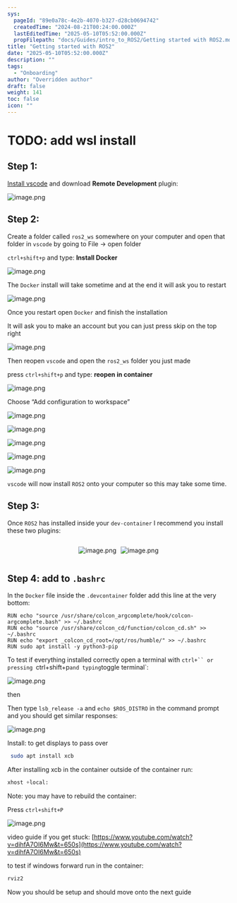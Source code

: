 ```yaml
---
sys:
  pageId: "89e0a78c-4e2b-4070-b327-d28cb0694742"
  createdTime: "2024-08-21T00:24:00.000Z"
  lastEditedTime: "2025-05-10T05:52:00.000Z"
  propFilepath: "docs/Guides/intro_to_ROS2/Getting started with ROS2.md"
title: "Getting started with ROS2"
date: "2025-05-10T05:52:00.000Z"
description: ""
tags:
  - "Onboarding"
author: "Overridden author"
draft: false
weight: 141
toc: false
icon: ""
---
```


# TODO: add wsl install

## Step 1:

[Install vscode](https://code.visualstudio.com/download) and download **Remote Development** plugin:

![image.png](https://prod-files-secure.s3.us-west-2.amazonaws.com/d518164a-d88e-44d1-a4ee-3adb3bd8bce0/efb52993-1881-4a40-b95e-6f020334f022/image.png?X-Amz-Algorithm=AWS4-HMAC-SHA256&X-Amz-Content-Sha256=UNSIGNED-PAYLOAD&X-Amz-Credential=ASIAZI2LB4664V7GSJ23%2F20250525%2Fus-west-2%2Fs3%2Faws4_request&X-Amz-Date=20250525T150729Z&X-Amz-Expires=3600&X-Amz-Security-Token=IQoJb3JpZ2luX2VjEGcaCXVzLXdlc3QtMiJHMEUCIQCeP5awCViLOqmbtukADruJ63mOAgtMKNA3NEyuOLShxQIgTl%2FYUQzJhw7aHCFAxq1FzUbcCh%2BuWgBxa8rJQGXfOfUq%2FwMIMBAAGgw2Mzc0MjMxODM4MDUiDE657uYvCnlTEChIdyrcAxLHkeZJFoa6hgFoug8dJgkwkDy%2B9vw9LhgIZzLoDMeSdei38XxeAfgWz%2BcmgghKNbEtGiyjbZBgBYEEQmqxpN3512KS7mykqpVIN4SudIJMWn2b3XwFQq%2B0DybwjWrulH%2FMwUF6QQq5xYreYYU%2B2HpYF9T6o5IFPi5tp8Zh9iwtElcI60rz3k8b7Sk3jXTD0Oi%2B4zBTNVCI42m6LkhuWxn9%2BsuvPD6wv5ryoy9KnWbAmT20DlP%2BwmYOMop48%2FjSSLB%2F42zV7ukk0IGdi0P49ivoj99kvA5XUpU3KfNHszfcFlYJOFlVzVFlDVag56q3%2By0PYuUr23o0gxywgX4GnacP%2BsL%2Fttj1dV3lsrsJz%2F3p%2Bc%2BHMQJrDjOJ%2FEJzRrl%2B%2FtzP65x9OW22Tp27w7joZB11JRlkOzOM%2BIPqEhuXvMJWau1GLVN2%2FsfplUvRXZNAw1CbSLH1s5nxdCI3M%2FAZFbMM0tiWqzwHS8TdyAIcBEYmbfHfi799ZBlPXgqeHQzvXjlzzYHDbfyz4tbTxfLfI0Wp6gZTQ3CtCBxOGEgpkadDWhxC6pwsYd90lcvFG%2FNBHJZnIrrXC8BtUHhh3Y14RIC88C9uvtZ1zX3%2FpBNtvj7n3m3Jh6ejIPTINU0fML3ezMEGOqUBCVtHSqVnLJRgUbfhRqs6%2BrcOs1nzndrHR%2FYq5vxEER%2FHjq%2Bq9957WRyU4NLuvHsg2jqgyTo44d2sS91JAcsJAytCAnFulr6%2Bk52BrhXWtYmb%2FFPeFADWfQiBfGgwqRLoFeWeS4ygeDX9u6a6kes%2BCKVwxWRb98L1tkpB4foHuEi6UIlQZPqfRN39NSllm%2FZ5lB%2FECNdCNC5jp52Ep1ynNl1R%2B4Qk&X-Amz-Signature=ecc183a9c5f7deab29efef16fbf66e5e088d92e8a6e06683f69133d311232f22&X-Amz-SignedHeaders=host&x-id=GetObject)

## Step 2:

Create a folder called `ros2_ws` somewhere on your computer and open that folder in `vscode` by going to File → open folder 

`ctrl+shift+p` and type: **Install Docker**

![image.png](https://prod-files-secure.s3.us-west-2.amazonaws.com/d518164a-d88e-44d1-a4ee-3adb3bd8bce0/2269dc0e-1cd5-47ff-bceb-c04ad9b2eab0/image.png?X-Amz-Algorithm=AWS4-HMAC-SHA256&X-Amz-Content-Sha256=UNSIGNED-PAYLOAD&X-Amz-Credential=ASIAZI2LB4664V7GSJ23%2F20250525%2Fus-west-2%2Fs3%2Faws4_request&X-Amz-Date=20250525T150729Z&X-Amz-Expires=3600&X-Amz-Security-Token=IQoJb3JpZ2luX2VjEGcaCXVzLXdlc3QtMiJHMEUCIQCeP5awCViLOqmbtukADruJ63mOAgtMKNA3NEyuOLShxQIgTl%2FYUQzJhw7aHCFAxq1FzUbcCh%2BuWgBxa8rJQGXfOfUq%2FwMIMBAAGgw2Mzc0MjMxODM4MDUiDE657uYvCnlTEChIdyrcAxLHkeZJFoa6hgFoug8dJgkwkDy%2B9vw9LhgIZzLoDMeSdei38XxeAfgWz%2BcmgghKNbEtGiyjbZBgBYEEQmqxpN3512KS7mykqpVIN4SudIJMWn2b3XwFQq%2B0DybwjWrulH%2FMwUF6QQq5xYreYYU%2B2HpYF9T6o5IFPi5tp8Zh9iwtElcI60rz3k8b7Sk3jXTD0Oi%2B4zBTNVCI42m6LkhuWxn9%2BsuvPD6wv5ryoy9KnWbAmT20DlP%2BwmYOMop48%2FjSSLB%2F42zV7ukk0IGdi0P49ivoj99kvA5XUpU3KfNHszfcFlYJOFlVzVFlDVag56q3%2By0PYuUr23o0gxywgX4GnacP%2BsL%2Fttj1dV3lsrsJz%2F3p%2Bc%2BHMQJrDjOJ%2FEJzRrl%2B%2FtzP65x9OW22Tp27w7joZB11JRlkOzOM%2BIPqEhuXvMJWau1GLVN2%2FsfplUvRXZNAw1CbSLH1s5nxdCI3M%2FAZFbMM0tiWqzwHS8TdyAIcBEYmbfHfi799ZBlPXgqeHQzvXjlzzYHDbfyz4tbTxfLfI0Wp6gZTQ3CtCBxOGEgpkadDWhxC6pwsYd90lcvFG%2FNBHJZnIrrXC8BtUHhh3Y14RIC88C9uvtZ1zX3%2FpBNtvj7n3m3Jh6ejIPTINU0fML3ezMEGOqUBCVtHSqVnLJRgUbfhRqs6%2BrcOs1nzndrHR%2FYq5vxEER%2FHjq%2Bq9957WRyU4NLuvHsg2jqgyTo44d2sS91JAcsJAytCAnFulr6%2Bk52BrhXWtYmb%2FFPeFADWfQiBfGgwqRLoFeWeS4ygeDX9u6a6kes%2BCKVwxWRb98L1tkpB4foHuEi6UIlQZPqfRN39NSllm%2FZ5lB%2FECNdCNC5jp52Ep1ynNl1R%2B4Qk&X-Amz-Signature=a41e17469ae39da1d29d29d283785fb822811eec90bf3f1dd2c06081ff198bac&X-Amz-SignedHeaders=host&x-id=GetObject)

The `Docker` install will take sometime and at the end it will ask you to restart

![image.png](https://prod-files-secure.s3.us-west-2.amazonaws.com/d518164a-d88e-44d1-a4ee-3adb3bd8bce0/ed233f78-be33-4b1f-b89c-9c346c0e961e/image.png?X-Amz-Algorithm=AWS4-HMAC-SHA256&X-Amz-Content-Sha256=UNSIGNED-PAYLOAD&X-Amz-Credential=ASIAZI2LB4664V7GSJ23%2F20250525%2Fus-west-2%2Fs3%2Faws4_request&X-Amz-Date=20250525T150729Z&X-Amz-Expires=3600&X-Amz-Security-Token=IQoJb3JpZ2luX2VjEGcaCXVzLXdlc3QtMiJHMEUCIQCeP5awCViLOqmbtukADruJ63mOAgtMKNA3NEyuOLShxQIgTl%2FYUQzJhw7aHCFAxq1FzUbcCh%2BuWgBxa8rJQGXfOfUq%2FwMIMBAAGgw2Mzc0MjMxODM4MDUiDE657uYvCnlTEChIdyrcAxLHkeZJFoa6hgFoug8dJgkwkDy%2B9vw9LhgIZzLoDMeSdei38XxeAfgWz%2BcmgghKNbEtGiyjbZBgBYEEQmqxpN3512KS7mykqpVIN4SudIJMWn2b3XwFQq%2B0DybwjWrulH%2FMwUF6QQq5xYreYYU%2B2HpYF9T6o5IFPi5tp8Zh9iwtElcI60rz3k8b7Sk3jXTD0Oi%2B4zBTNVCI42m6LkhuWxn9%2BsuvPD6wv5ryoy9KnWbAmT20DlP%2BwmYOMop48%2FjSSLB%2F42zV7ukk0IGdi0P49ivoj99kvA5XUpU3KfNHszfcFlYJOFlVzVFlDVag56q3%2By0PYuUr23o0gxywgX4GnacP%2BsL%2Fttj1dV3lsrsJz%2F3p%2Bc%2BHMQJrDjOJ%2FEJzRrl%2B%2FtzP65x9OW22Tp27w7joZB11JRlkOzOM%2BIPqEhuXvMJWau1GLVN2%2FsfplUvRXZNAw1CbSLH1s5nxdCI3M%2FAZFbMM0tiWqzwHS8TdyAIcBEYmbfHfi799ZBlPXgqeHQzvXjlzzYHDbfyz4tbTxfLfI0Wp6gZTQ3CtCBxOGEgpkadDWhxC6pwsYd90lcvFG%2FNBHJZnIrrXC8BtUHhh3Y14RIC88C9uvtZ1zX3%2FpBNtvj7n3m3Jh6ejIPTINU0fML3ezMEGOqUBCVtHSqVnLJRgUbfhRqs6%2BrcOs1nzndrHR%2FYq5vxEER%2FHjq%2Bq9957WRyU4NLuvHsg2jqgyTo44d2sS91JAcsJAytCAnFulr6%2Bk52BrhXWtYmb%2FFPeFADWfQiBfGgwqRLoFeWeS4ygeDX9u6a6kes%2BCKVwxWRb98L1tkpB4foHuEi6UIlQZPqfRN39NSllm%2FZ5lB%2FECNdCNC5jp52Ep1ynNl1R%2B4Qk&X-Amz-Signature=df8605f60d5c996fec90d50f450927233197beb6821715f62f1b8379f1ab5544&X-Amz-SignedHeaders=host&x-id=GetObject)

Once you restart open `Docker` and finish the installation

It will ask you to make an account but you can just press skip on the top right

![image.png](https://prod-files-secure.s3.us-west-2.amazonaws.com/d518164a-d88e-44d1-a4ee-3adb3bd8bce0/21010ad9-1659-4fd9-9f59-9932a09b2a3d/image.png?X-Amz-Algorithm=AWS4-HMAC-SHA256&X-Amz-Content-Sha256=UNSIGNED-PAYLOAD&X-Amz-Credential=ASIAZI2LB4664V7GSJ23%2F20250525%2Fus-west-2%2Fs3%2Faws4_request&X-Amz-Date=20250525T150729Z&X-Amz-Expires=3600&X-Amz-Security-Token=IQoJb3JpZ2luX2VjEGcaCXVzLXdlc3QtMiJHMEUCIQCeP5awCViLOqmbtukADruJ63mOAgtMKNA3NEyuOLShxQIgTl%2FYUQzJhw7aHCFAxq1FzUbcCh%2BuWgBxa8rJQGXfOfUq%2FwMIMBAAGgw2Mzc0MjMxODM4MDUiDE657uYvCnlTEChIdyrcAxLHkeZJFoa6hgFoug8dJgkwkDy%2B9vw9LhgIZzLoDMeSdei38XxeAfgWz%2BcmgghKNbEtGiyjbZBgBYEEQmqxpN3512KS7mykqpVIN4SudIJMWn2b3XwFQq%2B0DybwjWrulH%2FMwUF6QQq5xYreYYU%2B2HpYF9T6o5IFPi5tp8Zh9iwtElcI60rz3k8b7Sk3jXTD0Oi%2B4zBTNVCI42m6LkhuWxn9%2BsuvPD6wv5ryoy9KnWbAmT20DlP%2BwmYOMop48%2FjSSLB%2F42zV7ukk0IGdi0P49ivoj99kvA5XUpU3KfNHszfcFlYJOFlVzVFlDVag56q3%2By0PYuUr23o0gxywgX4GnacP%2BsL%2Fttj1dV3lsrsJz%2F3p%2Bc%2BHMQJrDjOJ%2FEJzRrl%2B%2FtzP65x9OW22Tp27w7joZB11JRlkOzOM%2BIPqEhuXvMJWau1GLVN2%2FsfplUvRXZNAw1CbSLH1s5nxdCI3M%2FAZFbMM0tiWqzwHS8TdyAIcBEYmbfHfi799ZBlPXgqeHQzvXjlzzYHDbfyz4tbTxfLfI0Wp6gZTQ3CtCBxOGEgpkadDWhxC6pwsYd90lcvFG%2FNBHJZnIrrXC8BtUHhh3Y14RIC88C9uvtZ1zX3%2FpBNtvj7n3m3Jh6ejIPTINU0fML3ezMEGOqUBCVtHSqVnLJRgUbfhRqs6%2BrcOs1nzndrHR%2FYq5vxEER%2FHjq%2Bq9957WRyU4NLuvHsg2jqgyTo44d2sS91JAcsJAytCAnFulr6%2Bk52BrhXWtYmb%2FFPeFADWfQiBfGgwqRLoFeWeS4ygeDX9u6a6kes%2BCKVwxWRb98L1tkpB4foHuEi6UIlQZPqfRN39NSllm%2FZ5lB%2FECNdCNC5jp52Ep1ynNl1R%2B4Qk&X-Amz-Signature=fc891afad1fe02c7ff62acc0a4a29a5cadaea0738d599afbe231cbbe50183705&X-Amz-SignedHeaders=host&x-id=GetObject)

Then reopen `vscode` and open the `ros2_ws` folder you just made

press `ctrl+shift+p` and type: **reopen in container**

![image.png](https://prod-files-secure.s3.us-west-2.amazonaws.com/d518164a-d88e-44d1-a4ee-3adb3bd8bce0/4e93b8c2-41ad-488c-8095-c74205196118/image.png?X-Amz-Algorithm=AWS4-HMAC-SHA256&X-Amz-Content-Sha256=UNSIGNED-PAYLOAD&X-Amz-Credential=ASIAZI2LB4664V7GSJ23%2F20250525%2Fus-west-2%2Fs3%2Faws4_request&X-Amz-Date=20250525T150729Z&X-Amz-Expires=3600&X-Amz-Security-Token=IQoJb3JpZ2luX2VjEGcaCXVzLXdlc3QtMiJHMEUCIQCeP5awCViLOqmbtukADruJ63mOAgtMKNA3NEyuOLShxQIgTl%2FYUQzJhw7aHCFAxq1FzUbcCh%2BuWgBxa8rJQGXfOfUq%2FwMIMBAAGgw2Mzc0MjMxODM4MDUiDE657uYvCnlTEChIdyrcAxLHkeZJFoa6hgFoug8dJgkwkDy%2B9vw9LhgIZzLoDMeSdei38XxeAfgWz%2BcmgghKNbEtGiyjbZBgBYEEQmqxpN3512KS7mykqpVIN4SudIJMWn2b3XwFQq%2B0DybwjWrulH%2FMwUF6QQq5xYreYYU%2B2HpYF9T6o5IFPi5tp8Zh9iwtElcI60rz3k8b7Sk3jXTD0Oi%2B4zBTNVCI42m6LkhuWxn9%2BsuvPD6wv5ryoy9KnWbAmT20DlP%2BwmYOMop48%2FjSSLB%2F42zV7ukk0IGdi0P49ivoj99kvA5XUpU3KfNHszfcFlYJOFlVzVFlDVag56q3%2By0PYuUr23o0gxywgX4GnacP%2BsL%2Fttj1dV3lsrsJz%2F3p%2Bc%2BHMQJrDjOJ%2FEJzRrl%2B%2FtzP65x9OW22Tp27w7joZB11JRlkOzOM%2BIPqEhuXvMJWau1GLVN2%2FsfplUvRXZNAw1CbSLH1s5nxdCI3M%2FAZFbMM0tiWqzwHS8TdyAIcBEYmbfHfi799ZBlPXgqeHQzvXjlzzYHDbfyz4tbTxfLfI0Wp6gZTQ3CtCBxOGEgpkadDWhxC6pwsYd90lcvFG%2FNBHJZnIrrXC8BtUHhh3Y14RIC88C9uvtZ1zX3%2FpBNtvj7n3m3Jh6ejIPTINU0fML3ezMEGOqUBCVtHSqVnLJRgUbfhRqs6%2BrcOs1nzndrHR%2FYq5vxEER%2FHjq%2Bq9957WRyU4NLuvHsg2jqgyTo44d2sS91JAcsJAytCAnFulr6%2Bk52BrhXWtYmb%2FFPeFADWfQiBfGgwqRLoFeWeS4ygeDX9u6a6kes%2BCKVwxWRb98L1tkpB4foHuEi6UIlQZPqfRN39NSllm%2FZ5lB%2FECNdCNC5jp52Ep1ynNl1R%2B4Qk&X-Amz-Signature=50c51f4dc6e3dd36c5527d1dd69b829fbd79a00bd97323af5aa81183cc8984ed&X-Amz-SignedHeaders=host&x-id=GetObject)

Choose “Add configuration to workspace”

![image.png](https://prod-files-secure.s3.us-west-2.amazonaws.com/d518164a-d88e-44d1-a4ee-3adb3bd8bce0/9560b282-5060-4989-ba37-97e7b2c22476/image.png?X-Amz-Algorithm=AWS4-HMAC-SHA256&X-Amz-Content-Sha256=UNSIGNED-PAYLOAD&X-Amz-Credential=ASIAZI2LB4664V7GSJ23%2F20250525%2Fus-west-2%2Fs3%2Faws4_request&X-Amz-Date=20250525T150729Z&X-Amz-Expires=3600&X-Amz-Security-Token=IQoJb3JpZ2luX2VjEGcaCXVzLXdlc3QtMiJHMEUCIQCeP5awCViLOqmbtukADruJ63mOAgtMKNA3NEyuOLShxQIgTl%2FYUQzJhw7aHCFAxq1FzUbcCh%2BuWgBxa8rJQGXfOfUq%2FwMIMBAAGgw2Mzc0MjMxODM4MDUiDE657uYvCnlTEChIdyrcAxLHkeZJFoa6hgFoug8dJgkwkDy%2B9vw9LhgIZzLoDMeSdei38XxeAfgWz%2BcmgghKNbEtGiyjbZBgBYEEQmqxpN3512KS7mykqpVIN4SudIJMWn2b3XwFQq%2B0DybwjWrulH%2FMwUF6QQq5xYreYYU%2B2HpYF9T6o5IFPi5tp8Zh9iwtElcI60rz3k8b7Sk3jXTD0Oi%2B4zBTNVCI42m6LkhuWxn9%2BsuvPD6wv5ryoy9KnWbAmT20DlP%2BwmYOMop48%2FjSSLB%2F42zV7ukk0IGdi0P49ivoj99kvA5XUpU3KfNHszfcFlYJOFlVzVFlDVag56q3%2By0PYuUr23o0gxywgX4GnacP%2BsL%2Fttj1dV3lsrsJz%2F3p%2Bc%2BHMQJrDjOJ%2FEJzRrl%2B%2FtzP65x9OW22Tp27w7joZB11JRlkOzOM%2BIPqEhuXvMJWau1GLVN2%2FsfplUvRXZNAw1CbSLH1s5nxdCI3M%2FAZFbMM0tiWqzwHS8TdyAIcBEYmbfHfi799ZBlPXgqeHQzvXjlzzYHDbfyz4tbTxfLfI0Wp6gZTQ3CtCBxOGEgpkadDWhxC6pwsYd90lcvFG%2FNBHJZnIrrXC8BtUHhh3Y14RIC88C9uvtZ1zX3%2FpBNtvj7n3m3Jh6ejIPTINU0fML3ezMEGOqUBCVtHSqVnLJRgUbfhRqs6%2BrcOs1nzndrHR%2FYq5vxEER%2FHjq%2Bq9957WRyU4NLuvHsg2jqgyTo44d2sS91JAcsJAytCAnFulr6%2Bk52BrhXWtYmb%2FFPeFADWfQiBfGgwqRLoFeWeS4ygeDX9u6a6kes%2BCKVwxWRb98L1tkpB4foHuEi6UIlQZPqfRN39NSllm%2FZ5lB%2FECNdCNC5jp52Ep1ynNl1R%2B4Qk&X-Amz-Signature=541c4af45c51265f9d6b19d1b4b71b52115edcc9ad098530060b2a8a8b57b085&X-Amz-SignedHeaders=host&x-id=GetObject)

![image.png](https://prod-files-secure.s3.us-west-2.amazonaws.com/d518164a-d88e-44d1-a4ee-3adb3bd8bce0/2ee63f81-886b-48e8-a553-dc6e5eac99e4/image.png?X-Amz-Algorithm=AWS4-HMAC-SHA256&X-Amz-Content-Sha256=UNSIGNED-PAYLOAD&X-Amz-Credential=ASIAZI2LB4664V7GSJ23%2F20250525%2Fus-west-2%2Fs3%2Faws4_request&X-Amz-Date=20250525T150729Z&X-Amz-Expires=3600&X-Amz-Security-Token=IQoJb3JpZ2luX2VjEGcaCXVzLXdlc3QtMiJHMEUCIQCeP5awCViLOqmbtukADruJ63mOAgtMKNA3NEyuOLShxQIgTl%2FYUQzJhw7aHCFAxq1FzUbcCh%2BuWgBxa8rJQGXfOfUq%2FwMIMBAAGgw2Mzc0MjMxODM4MDUiDE657uYvCnlTEChIdyrcAxLHkeZJFoa6hgFoug8dJgkwkDy%2B9vw9LhgIZzLoDMeSdei38XxeAfgWz%2BcmgghKNbEtGiyjbZBgBYEEQmqxpN3512KS7mykqpVIN4SudIJMWn2b3XwFQq%2B0DybwjWrulH%2FMwUF6QQq5xYreYYU%2B2HpYF9T6o5IFPi5tp8Zh9iwtElcI60rz3k8b7Sk3jXTD0Oi%2B4zBTNVCI42m6LkhuWxn9%2BsuvPD6wv5ryoy9KnWbAmT20DlP%2BwmYOMop48%2FjSSLB%2F42zV7ukk0IGdi0P49ivoj99kvA5XUpU3KfNHszfcFlYJOFlVzVFlDVag56q3%2By0PYuUr23o0gxywgX4GnacP%2BsL%2Fttj1dV3lsrsJz%2F3p%2Bc%2BHMQJrDjOJ%2FEJzRrl%2B%2FtzP65x9OW22Tp27w7joZB11JRlkOzOM%2BIPqEhuXvMJWau1GLVN2%2FsfplUvRXZNAw1CbSLH1s5nxdCI3M%2FAZFbMM0tiWqzwHS8TdyAIcBEYmbfHfi799ZBlPXgqeHQzvXjlzzYHDbfyz4tbTxfLfI0Wp6gZTQ3CtCBxOGEgpkadDWhxC6pwsYd90lcvFG%2FNBHJZnIrrXC8BtUHhh3Y14RIC88C9uvtZ1zX3%2FpBNtvj7n3m3Jh6ejIPTINU0fML3ezMEGOqUBCVtHSqVnLJRgUbfhRqs6%2BrcOs1nzndrHR%2FYq5vxEER%2FHjq%2Bq9957WRyU4NLuvHsg2jqgyTo44d2sS91JAcsJAytCAnFulr6%2Bk52BrhXWtYmb%2FFPeFADWfQiBfGgwqRLoFeWeS4ygeDX9u6a6kes%2BCKVwxWRb98L1tkpB4foHuEi6UIlQZPqfRN39NSllm%2FZ5lB%2FECNdCNC5jp52Ep1ynNl1R%2B4Qk&X-Amz-Signature=dba07b543a4e2589c72a5fcfdd37432fc446b68246ccb93ca825e31acfc0c225&X-Amz-SignedHeaders=host&x-id=GetObject)

![image.png](https://prod-files-secure.s3.us-west-2.amazonaws.com/d518164a-d88e-44d1-a4ee-3adb3bd8bce0/ae1580b2-b048-407e-aed9-b584224a7a04/image.png?X-Amz-Algorithm=AWS4-HMAC-SHA256&X-Amz-Content-Sha256=UNSIGNED-PAYLOAD&X-Amz-Credential=ASIAZI2LB4664V7GSJ23%2F20250525%2Fus-west-2%2Fs3%2Faws4_request&X-Amz-Date=20250525T150729Z&X-Amz-Expires=3600&X-Amz-Security-Token=IQoJb3JpZ2luX2VjEGcaCXVzLXdlc3QtMiJHMEUCIQCeP5awCViLOqmbtukADruJ63mOAgtMKNA3NEyuOLShxQIgTl%2FYUQzJhw7aHCFAxq1FzUbcCh%2BuWgBxa8rJQGXfOfUq%2FwMIMBAAGgw2Mzc0MjMxODM4MDUiDE657uYvCnlTEChIdyrcAxLHkeZJFoa6hgFoug8dJgkwkDy%2B9vw9LhgIZzLoDMeSdei38XxeAfgWz%2BcmgghKNbEtGiyjbZBgBYEEQmqxpN3512KS7mykqpVIN4SudIJMWn2b3XwFQq%2B0DybwjWrulH%2FMwUF6QQq5xYreYYU%2B2HpYF9T6o5IFPi5tp8Zh9iwtElcI60rz3k8b7Sk3jXTD0Oi%2B4zBTNVCI42m6LkhuWxn9%2BsuvPD6wv5ryoy9KnWbAmT20DlP%2BwmYOMop48%2FjSSLB%2F42zV7ukk0IGdi0P49ivoj99kvA5XUpU3KfNHszfcFlYJOFlVzVFlDVag56q3%2By0PYuUr23o0gxywgX4GnacP%2BsL%2Fttj1dV3lsrsJz%2F3p%2Bc%2BHMQJrDjOJ%2FEJzRrl%2B%2FtzP65x9OW22Tp27w7joZB11JRlkOzOM%2BIPqEhuXvMJWau1GLVN2%2FsfplUvRXZNAw1CbSLH1s5nxdCI3M%2FAZFbMM0tiWqzwHS8TdyAIcBEYmbfHfi799ZBlPXgqeHQzvXjlzzYHDbfyz4tbTxfLfI0Wp6gZTQ3CtCBxOGEgpkadDWhxC6pwsYd90lcvFG%2FNBHJZnIrrXC8BtUHhh3Y14RIC88C9uvtZ1zX3%2FpBNtvj7n3m3Jh6ejIPTINU0fML3ezMEGOqUBCVtHSqVnLJRgUbfhRqs6%2BrcOs1nzndrHR%2FYq5vxEER%2FHjq%2Bq9957WRyU4NLuvHsg2jqgyTo44d2sS91JAcsJAytCAnFulr6%2Bk52BrhXWtYmb%2FFPeFADWfQiBfGgwqRLoFeWeS4ygeDX9u6a6kes%2BCKVwxWRb98L1tkpB4foHuEi6UIlQZPqfRN39NSllm%2FZ5lB%2FECNdCNC5jp52Ep1ynNl1R%2B4Qk&X-Amz-Signature=b7c9db6fb16bed54416d90cdfd26c0f3525bb433de176fcf41a7305d2be297c6&X-Amz-SignedHeaders=host&x-id=GetObject)

![image.png](https://prod-files-secure.s3.us-west-2.amazonaws.com/d518164a-d88e-44d1-a4ee-3adb3bd8bce0/53255b28-f75e-430f-b9e3-c0ac8577e42b/image.png?X-Amz-Algorithm=AWS4-HMAC-SHA256&X-Amz-Content-Sha256=UNSIGNED-PAYLOAD&X-Amz-Credential=ASIAZI2LB4664V7GSJ23%2F20250525%2Fus-west-2%2Fs3%2Faws4_request&X-Amz-Date=20250525T150729Z&X-Amz-Expires=3600&X-Amz-Security-Token=IQoJb3JpZ2luX2VjEGcaCXVzLXdlc3QtMiJHMEUCIQCeP5awCViLOqmbtukADruJ63mOAgtMKNA3NEyuOLShxQIgTl%2FYUQzJhw7aHCFAxq1FzUbcCh%2BuWgBxa8rJQGXfOfUq%2FwMIMBAAGgw2Mzc0MjMxODM4MDUiDE657uYvCnlTEChIdyrcAxLHkeZJFoa6hgFoug8dJgkwkDy%2B9vw9LhgIZzLoDMeSdei38XxeAfgWz%2BcmgghKNbEtGiyjbZBgBYEEQmqxpN3512KS7mykqpVIN4SudIJMWn2b3XwFQq%2B0DybwjWrulH%2FMwUF6QQq5xYreYYU%2B2HpYF9T6o5IFPi5tp8Zh9iwtElcI60rz3k8b7Sk3jXTD0Oi%2B4zBTNVCI42m6LkhuWxn9%2BsuvPD6wv5ryoy9KnWbAmT20DlP%2BwmYOMop48%2FjSSLB%2F42zV7ukk0IGdi0P49ivoj99kvA5XUpU3KfNHszfcFlYJOFlVzVFlDVag56q3%2By0PYuUr23o0gxywgX4GnacP%2BsL%2Fttj1dV3lsrsJz%2F3p%2Bc%2BHMQJrDjOJ%2FEJzRrl%2B%2FtzP65x9OW22Tp27w7joZB11JRlkOzOM%2BIPqEhuXvMJWau1GLVN2%2FsfplUvRXZNAw1CbSLH1s5nxdCI3M%2FAZFbMM0tiWqzwHS8TdyAIcBEYmbfHfi799ZBlPXgqeHQzvXjlzzYHDbfyz4tbTxfLfI0Wp6gZTQ3CtCBxOGEgpkadDWhxC6pwsYd90lcvFG%2FNBHJZnIrrXC8BtUHhh3Y14RIC88C9uvtZ1zX3%2FpBNtvj7n3m3Jh6ejIPTINU0fML3ezMEGOqUBCVtHSqVnLJRgUbfhRqs6%2BrcOs1nzndrHR%2FYq5vxEER%2FHjq%2Bq9957WRyU4NLuvHsg2jqgyTo44d2sS91JAcsJAytCAnFulr6%2Bk52BrhXWtYmb%2FFPeFADWfQiBfGgwqRLoFeWeS4ygeDX9u6a6kes%2BCKVwxWRb98L1tkpB4foHuEi6UIlQZPqfRN39NSllm%2FZ5lB%2FECNdCNC5jp52Ep1ynNl1R%2B4Qk&X-Amz-Signature=a62a47fefd1e3b6618c26198f484aef25dbb8c085b07adcbcac169eb8f93c770&X-Amz-SignedHeaders=host&x-id=GetObject)

![image.png](https://prod-files-secure.s3.us-west-2.amazonaws.com/d518164a-d88e-44d1-a4ee-3adb3bd8bce0/7c562767-5af9-4ffb-97d1-327bcdf4ee00/image.png?X-Amz-Algorithm=AWS4-HMAC-SHA256&X-Amz-Content-Sha256=UNSIGNED-PAYLOAD&X-Amz-Credential=ASIAZI2LB4664V7GSJ23%2F20250525%2Fus-west-2%2Fs3%2Faws4_request&X-Amz-Date=20250525T150729Z&X-Amz-Expires=3600&X-Amz-Security-Token=IQoJb3JpZ2luX2VjEGcaCXVzLXdlc3QtMiJHMEUCIQCeP5awCViLOqmbtukADruJ63mOAgtMKNA3NEyuOLShxQIgTl%2FYUQzJhw7aHCFAxq1FzUbcCh%2BuWgBxa8rJQGXfOfUq%2FwMIMBAAGgw2Mzc0MjMxODM4MDUiDE657uYvCnlTEChIdyrcAxLHkeZJFoa6hgFoug8dJgkwkDy%2B9vw9LhgIZzLoDMeSdei38XxeAfgWz%2BcmgghKNbEtGiyjbZBgBYEEQmqxpN3512KS7mykqpVIN4SudIJMWn2b3XwFQq%2B0DybwjWrulH%2FMwUF6QQq5xYreYYU%2B2HpYF9T6o5IFPi5tp8Zh9iwtElcI60rz3k8b7Sk3jXTD0Oi%2B4zBTNVCI42m6LkhuWxn9%2BsuvPD6wv5ryoy9KnWbAmT20DlP%2BwmYOMop48%2FjSSLB%2F42zV7ukk0IGdi0P49ivoj99kvA5XUpU3KfNHszfcFlYJOFlVzVFlDVag56q3%2By0PYuUr23o0gxywgX4GnacP%2BsL%2Fttj1dV3lsrsJz%2F3p%2Bc%2BHMQJrDjOJ%2FEJzRrl%2B%2FtzP65x9OW22Tp27w7joZB11JRlkOzOM%2BIPqEhuXvMJWau1GLVN2%2FsfplUvRXZNAw1CbSLH1s5nxdCI3M%2FAZFbMM0tiWqzwHS8TdyAIcBEYmbfHfi799ZBlPXgqeHQzvXjlzzYHDbfyz4tbTxfLfI0Wp6gZTQ3CtCBxOGEgpkadDWhxC6pwsYd90lcvFG%2FNBHJZnIrrXC8BtUHhh3Y14RIC88C9uvtZ1zX3%2FpBNtvj7n3m3Jh6ejIPTINU0fML3ezMEGOqUBCVtHSqVnLJRgUbfhRqs6%2BrcOs1nzndrHR%2FYq5vxEER%2FHjq%2Bq9957WRyU4NLuvHsg2jqgyTo44d2sS91JAcsJAytCAnFulr6%2Bk52BrhXWtYmb%2FFPeFADWfQiBfGgwqRLoFeWeS4ygeDX9u6a6kes%2BCKVwxWRb98L1tkpB4foHuEi6UIlQZPqfRN39NSllm%2FZ5lB%2FECNdCNC5jp52Ep1ynNl1R%2B4Qk&X-Amz-Signature=3bbe19c75178c0c49a55035660109174f723b1cdf3e8b90bc325cc002db19e04&X-Amz-SignedHeaders=host&x-id=GetObject)

`vscode` will now install `ROS2` onto your computer so this may take some time.

## Step 3:

Once `ROS2` has installed inside your `dev-container` I recommend you install these two plugins:

<div style="display: flex;flex-direction: row; column-gap:10px; max-width: 630px;justify-content: center;">
<div>

![image.png](https://prod-files-secure.s3.us-west-2.amazonaws.com/d518164a-d88e-44d1-a4ee-3adb3bd8bce0/3fc3d550-5a54-4ba1-ba6b-faa01cdb7369/image.png?X-Amz-Algorithm=AWS4-HMAC-SHA256&X-Amz-Content-Sha256=UNSIGNED-PAYLOAD&X-Amz-Credential=ASIAZI2LB466RLQL33GB%2F20250525%2Fus-west-2%2Fs3%2Faws4_request&X-Amz-Date=20250525T150732Z&X-Amz-Expires=3600&X-Amz-Security-Token=IQoJb3JpZ2luX2VjEGcaCXVzLXdlc3QtMiJHMEUCIBFe5Y5uJkOqdw374QPqloJHmffkCrFpPjXX20jNhvEQAiEAz0svPoZt1CzK0jfDHx0DuB3FfQiddyVoKW%2FIFPo7pAAq%2FwMIMBAAGgw2Mzc0MjMxODM4MDUiDP561RyJibRAgo9OJSrcA%2BERVpWzP7ojjfsY6%2FjnmUmKHTpXEDKkjeT%2Ba%2B%2BI0PhbX0F9kyjXizTwolP43tW5ckgoFixC7gxi6tMfWTFlI%2BN5hPhSVGAA3yq%2BTAfZGEZ%2BLO5x%2B1JEZ55gneyFLqhOxPtGlrawTaiFdkqFaEcljgEvVET4YoAH%2FTgrrgFm2I%2ByC4le6DiEXAuvFqdMj%2Fq2%2FjphnJnWgctN%2F7Yga0Z5tqhBDEGHddzz73cJdDJEGBYnhUE6qmdoqNwPDY%2FfV4lyEYWUdcs1CV7GK32qBGK5upL3ecia7b7HSzlWrzOo%2F7ivZQ%2Bx8xV%2B5C4oqNYc5YB%2FzR50%2Fld%2BcWKiwHAXD%2FfiPTtsPdGR9qd%2F3LBJ%2FMYwuslrOSICadOPjjk1wahmg4DIetIHsm%2FfbpIJceuU51G0s9lUXUzZ%2FUC2w%2B05vBNkVfjPBTiAybrRieILJLG4z1g%2Fr2aR%2BB9DFPfjc21%2BBVGMJ6vljivbSbK2xhFUh3P5AGslMKSureOguF%2BechvxvSOQPb%2Fx58FjOwWJsYzg2K8aiOnbwQqliCHyorSEl%2B9S%2Bt6pQhzCDL6J%2FRIlLnHuRseTiHfOttSuGP6dCOMSB%2F7bY%2Fst7C4NTSoZXrgI5i%2F9ANvPtynPn%2FmiYTV5rV%2FnMIHfzMEGOqUBA36pD5ihEi8iELUUEaWcud%2BK1gcQ8HbrNiHOkuPDY5jm0JOzjtMKL1VwAeuJ%2F6fJzqNR7WszWwvlltuhSRNim%2FIgBGIAg7EikUBftQoGutuC0C4MhWh3Ns3oKNEkJq%2FVXPKrmuA3HxSHdFvVtCBeHjtK5Xnzm%2BDLHZKWo47Nx%2BaH7MwAjmfXhprrRhKBbBxhoCGBs%2BjxQ6ffn%2F9eyBBCN%2B%2BuFSmP&X-Amz-Signature=bcda29f2c0c55a3a8d968a2fcd048b6c6393e2fe42cee9d88180e6006bd093cf&X-Amz-SignedHeaders=host&x-id=GetObject)

</div>
<div>

![image.png](https://prod-files-secure.s3.us-west-2.amazonaws.com/d518164a-d88e-44d1-a4ee-3adb3bd8bce0/d994cc66-13c2-4093-a5a3-f84cf4601a82/image.png?X-Amz-Algorithm=AWS4-HMAC-SHA256&X-Amz-Content-Sha256=UNSIGNED-PAYLOAD&X-Amz-Credential=ASIAZI2LB466WKHAOPGG%2F20250525%2Fus-west-2%2Fs3%2Faws4_request&X-Amz-Date=20250525T150732Z&X-Amz-Expires=3600&X-Amz-Security-Token=IQoJb3JpZ2luX2VjEGcaCXVzLXdlc3QtMiJHMEUCIGW%2Fxcjnzr9cTFk%2B%2BwWv3UL%2Fmr1Shxngnm%2BzPqgRS%2BBXAiEA419S7ytWkGCHyzHsvPV5Vsv%2B4Y9RkVk3hAwFF5c9G8wq%2FwMIMBAAGgw2Mzc0MjMxODM4MDUiDKnWSpMFKuhzzs4HOyrcAx%2Br94kIzR37YywiBGegq9BCa60j%2FVJz1mpIrdcOdqwqjQCw95w5AhFC0uZhuKYqyQO5SmCM3sYvMMckC9VrMwI1c1Ao5X3OepDGuk%2BvNTfJgHkTs7jWQ%2Fo1mybABZOMDQmyp2hJOIrC8o0Ml0Gj6dbLn4WRqIwMC855%2B%2Bv9Qdt%2BQ4VliFLPmBY6o1HFjMIOLNfVQarkYxkXENf6NZq8uxGaxHG%2BKm%2FCvWqZhMuzMW714bBjZBSRV2NZNQjWJI0qPIO7GGEVjpRmtgqoQWplEbPIMMTnqZi5i3x7W8qTbUNCdOl30tJ1Ip2Hwv2Me7ZUeQ3OtbN3CVQcdZyJhHpbjkbAv8K%2F%2BbwlocCgEz1uJWsBFGaUN2c7iRDCTR3Y3LjimgLh0Xd1rx7fJGSCWzjF93DfDIf%2FVrEBxNMICyy50JNDYc7D8gV9mBrL1q2ll%2Fl44V43myr%2BAC%2FJFZ1yHpI9U1darQ%2B5LTvPjiWUCPyMWi0QrilwzQoBRZtfRxV7RkpxaAwCFYJzLCp1Zab2bv3tcrCMMweHeL1YiXE5ZuzCIvW%2FB%2BOVLjXUJHQW1ALSV5%2FGVYH99%2F0Iw5FimuBK1q72p2MEHh4BQrMCKW14WWG1mmRfz2sNWFQ%2Fs%2FWCHIfwMKXfzMEGOqUBxJd5jOnJpfVNV2Q3jWdJ3Cg1R72AG0ayc9JyFxg9jqYLfboAFq%2BgwcNg0Pd3KLz1V8PPoGhEcNprHerbOO0lX%2FKco1o6HvKEKRH7qnXClTuKfMgxjkrF4RYZvyl6YsH5N1btU0jRlOzqkVP2VyBqTbNqCZ2FCnDZuG0NNmDJ1y%2F7x0jzmmDaUpUsYIWpwAsDEZWRVvcA68%2FfIut8J21w69P2oz2N&X-Amz-Signature=3f846681bd4ea65f2d1bdd86d600edab58e8986af23d65e3f9dcd212277dbf13&X-Amz-SignedHeaders=host&x-id=GetObject)

</div>
</div>

## Step 4: add to `.bashrc`

In the `Docker` file inside the `.devcontainer` folder add this line at the very bottom: 

```docker
RUN echo "source /usr/share/colcon_argcomplete/hook/colcon-argcomplete.bash" >> ~/.bashrc
RUN echo "source /usr/share/colcon_cd/function/colcon_cd.sh" >> ~/.bashrc
RUN echo "export _colcon_cd_root=/opt/ros/humble/" >> ~/.bashrc
RUN sudo apt install -y python3-pip 
```

To test if everything installed correctly open a terminal with `ctrl+`` or pressing `ctrl+shift+p` and typing `toggle terminal`:

![image.png](https://prod-files-secure.s3.us-west-2.amazonaws.com/d518164a-d88e-44d1-a4ee-3adb3bd8bce0/6a4943d8-b04e-4c02-9a58-775f3384d1a5/image.png?X-Amz-Algorithm=AWS4-HMAC-SHA256&X-Amz-Content-Sha256=UNSIGNED-PAYLOAD&X-Amz-Credential=ASIAZI2LB4664V7GSJ23%2F20250525%2Fus-west-2%2Fs3%2Faws4_request&X-Amz-Date=20250525T150729Z&X-Amz-Expires=3600&X-Amz-Security-Token=IQoJb3JpZ2luX2VjEGcaCXVzLXdlc3QtMiJHMEUCIQCeP5awCViLOqmbtukADruJ63mOAgtMKNA3NEyuOLShxQIgTl%2FYUQzJhw7aHCFAxq1FzUbcCh%2BuWgBxa8rJQGXfOfUq%2FwMIMBAAGgw2Mzc0MjMxODM4MDUiDE657uYvCnlTEChIdyrcAxLHkeZJFoa6hgFoug8dJgkwkDy%2B9vw9LhgIZzLoDMeSdei38XxeAfgWz%2BcmgghKNbEtGiyjbZBgBYEEQmqxpN3512KS7mykqpVIN4SudIJMWn2b3XwFQq%2B0DybwjWrulH%2FMwUF6QQq5xYreYYU%2B2HpYF9T6o5IFPi5tp8Zh9iwtElcI60rz3k8b7Sk3jXTD0Oi%2B4zBTNVCI42m6LkhuWxn9%2BsuvPD6wv5ryoy9KnWbAmT20DlP%2BwmYOMop48%2FjSSLB%2F42zV7ukk0IGdi0P49ivoj99kvA5XUpU3KfNHszfcFlYJOFlVzVFlDVag56q3%2By0PYuUr23o0gxywgX4GnacP%2BsL%2Fttj1dV3lsrsJz%2F3p%2Bc%2BHMQJrDjOJ%2FEJzRrl%2B%2FtzP65x9OW22Tp27w7joZB11JRlkOzOM%2BIPqEhuXvMJWau1GLVN2%2FsfplUvRXZNAw1CbSLH1s5nxdCI3M%2FAZFbMM0tiWqzwHS8TdyAIcBEYmbfHfi799ZBlPXgqeHQzvXjlzzYHDbfyz4tbTxfLfI0Wp6gZTQ3CtCBxOGEgpkadDWhxC6pwsYd90lcvFG%2FNBHJZnIrrXC8BtUHhh3Y14RIC88C9uvtZ1zX3%2FpBNtvj7n3m3Jh6ejIPTINU0fML3ezMEGOqUBCVtHSqVnLJRgUbfhRqs6%2BrcOs1nzndrHR%2FYq5vxEER%2FHjq%2Bq9957WRyU4NLuvHsg2jqgyTo44d2sS91JAcsJAytCAnFulr6%2Bk52BrhXWtYmb%2FFPeFADWfQiBfGgwqRLoFeWeS4ygeDX9u6a6kes%2BCKVwxWRb98L1tkpB4foHuEi6UIlQZPqfRN39NSllm%2FZ5lB%2FECNdCNC5jp52Ep1ynNl1R%2B4Qk&X-Amz-Signature=0027f3afb4b2977e01e2591a9544a7a76e71964c7dde30e5ce99f6529c9da16b&X-Amz-SignedHeaders=host&x-id=GetObject)

then 

Then type `lsb_release -a` and `echo $ROS_DISTRO` in the command prompt and you should get similar responses:

![image.png](https://prod-files-secure.s3.us-west-2.amazonaws.com/d518164a-d88e-44d1-a4ee-3adb3bd8bce0/3e635dec-a805-4e85-8b9e-d000e5b71a4e/image.png?X-Amz-Algorithm=AWS4-HMAC-SHA256&X-Amz-Content-Sha256=UNSIGNED-PAYLOAD&X-Amz-Credential=ASIAZI2LB4664V7GSJ23%2F20250525%2Fus-west-2%2Fs3%2Faws4_request&X-Amz-Date=20250525T150729Z&X-Amz-Expires=3600&X-Amz-Security-Token=IQoJb3JpZ2luX2VjEGcaCXVzLXdlc3QtMiJHMEUCIQCeP5awCViLOqmbtukADruJ63mOAgtMKNA3NEyuOLShxQIgTl%2FYUQzJhw7aHCFAxq1FzUbcCh%2BuWgBxa8rJQGXfOfUq%2FwMIMBAAGgw2Mzc0MjMxODM4MDUiDE657uYvCnlTEChIdyrcAxLHkeZJFoa6hgFoug8dJgkwkDy%2B9vw9LhgIZzLoDMeSdei38XxeAfgWz%2BcmgghKNbEtGiyjbZBgBYEEQmqxpN3512KS7mykqpVIN4SudIJMWn2b3XwFQq%2B0DybwjWrulH%2FMwUF6QQq5xYreYYU%2B2HpYF9T6o5IFPi5tp8Zh9iwtElcI60rz3k8b7Sk3jXTD0Oi%2B4zBTNVCI42m6LkhuWxn9%2BsuvPD6wv5ryoy9KnWbAmT20DlP%2BwmYOMop48%2FjSSLB%2F42zV7ukk0IGdi0P49ivoj99kvA5XUpU3KfNHszfcFlYJOFlVzVFlDVag56q3%2By0PYuUr23o0gxywgX4GnacP%2BsL%2Fttj1dV3lsrsJz%2F3p%2Bc%2BHMQJrDjOJ%2FEJzRrl%2B%2FtzP65x9OW22Tp27w7joZB11JRlkOzOM%2BIPqEhuXvMJWau1GLVN2%2FsfplUvRXZNAw1CbSLH1s5nxdCI3M%2FAZFbMM0tiWqzwHS8TdyAIcBEYmbfHfi799ZBlPXgqeHQzvXjlzzYHDbfyz4tbTxfLfI0Wp6gZTQ3CtCBxOGEgpkadDWhxC6pwsYd90lcvFG%2FNBHJZnIrrXC8BtUHhh3Y14RIC88C9uvtZ1zX3%2FpBNtvj7n3m3Jh6ejIPTINU0fML3ezMEGOqUBCVtHSqVnLJRgUbfhRqs6%2BrcOs1nzndrHR%2FYq5vxEER%2FHjq%2Bq9957WRyU4NLuvHsg2jqgyTo44d2sS91JAcsJAytCAnFulr6%2Bk52BrhXWtYmb%2FFPeFADWfQiBfGgwqRLoFeWeS4ygeDX9u6a6kes%2BCKVwxWRb98L1tkpB4foHuEi6UIlQZPqfRN39NSllm%2FZ5lB%2FECNdCNC5jp52Ep1ynNl1R%2B4Qk&X-Amz-Signature=f34a9283b8f5825174a84697641ee1c8d4a690f817176f4d28edc7c0968d0295&X-Amz-SignedHeaders=host&x-id=GetObject)

Install:  to get displays to pass over

```bash
 sudo apt install xcb
```

After installing xcb in the container outside of the container run:

```python
xhost +local:
```

Note: you may have to rebuild the container:

Press `ctrl+shift+P`

![image.png](https://prod-files-secure.s3.us-west-2.amazonaws.com/d518164a-d88e-44d1-a4ee-3adb3bd8bce0/6c2be660-2618-4c38-9c26-53554f7a0b7b/image.png?X-Amz-Algorithm=AWS4-HMAC-SHA256&X-Amz-Content-Sha256=UNSIGNED-PAYLOAD&X-Amz-Credential=ASIAZI2LB4664V7GSJ23%2F20250525%2Fus-west-2%2Fs3%2Faws4_request&X-Amz-Date=20250525T150729Z&X-Amz-Expires=3600&X-Amz-Security-Token=IQoJb3JpZ2luX2VjEGcaCXVzLXdlc3QtMiJHMEUCIQCeP5awCViLOqmbtukADruJ63mOAgtMKNA3NEyuOLShxQIgTl%2FYUQzJhw7aHCFAxq1FzUbcCh%2BuWgBxa8rJQGXfOfUq%2FwMIMBAAGgw2Mzc0MjMxODM4MDUiDE657uYvCnlTEChIdyrcAxLHkeZJFoa6hgFoug8dJgkwkDy%2B9vw9LhgIZzLoDMeSdei38XxeAfgWz%2BcmgghKNbEtGiyjbZBgBYEEQmqxpN3512KS7mykqpVIN4SudIJMWn2b3XwFQq%2B0DybwjWrulH%2FMwUF6QQq5xYreYYU%2B2HpYF9T6o5IFPi5tp8Zh9iwtElcI60rz3k8b7Sk3jXTD0Oi%2B4zBTNVCI42m6LkhuWxn9%2BsuvPD6wv5ryoy9KnWbAmT20DlP%2BwmYOMop48%2FjSSLB%2F42zV7ukk0IGdi0P49ivoj99kvA5XUpU3KfNHszfcFlYJOFlVzVFlDVag56q3%2By0PYuUr23o0gxywgX4GnacP%2BsL%2Fttj1dV3lsrsJz%2F3p%2Bc%2BHMQJrDjOJ%2FEJzRrl%2B%2FtzP65x9OW22Tp27w7joZB11JRlkOzOM%2BIPqEhuXvMJWau1GLVN2%2FsfplUvRXZNAw1CbSLH1s5nxdCI3M%2FAZFbMM0tiWqzwHS8TdyAIcBEYmbfHfi799ZBlPXgqeHQzvXjlzzYHDbfyz4tbTxfLfI0Wp6gZTQ3CtCBxOGEgpkadDWhxC6pwsYd90lcvFG%2FNBHJZnIrrXC8BtUHhh3Y14RIC88C9uvtZ1zX3%2FpBNtvj7n3m3Jh6ejIPTINU0fML3ezMEGOqUBCVtHSqVnLJRgUbfhRqs6%2BrcOs1nzndrHR%2FYq5vxEER%2FHjq%2Bq9957WRyU4NLuvHsg2jqgyTo44d2sS91JAcsJAytCAnFulr6%2Bk52BrhXWtYmb%2FFPeFADWfQiBfGgwqRLoFeWeS4ygeDX9u6a6kes%2BCKVwxWRb98L1tkpB4foHuEi6UIlQZPqfRN39NSllm%2FZ5lB%2FECNdCNC5jp52Ep1ynNl1R%2B4Qk&X-Amz-Signature=15a500abcbcd902a0d94d2d0f3cac0790a22f341b2704eabe32397ac5c5deb00&X-Amz-SignedHeaders=host&x-id=GetObject)

video guide if you get stuck: [https://www.youtube.com/watch?v=dihfA7Ol6Mw&t=650s](https://www.youtube.com/watch?v=dihfA7Ol6Mw&t=650s)

to test if windows forward run in the container:

```bash
rviz2
```

Now you should be setup and should move onto the next guide 
